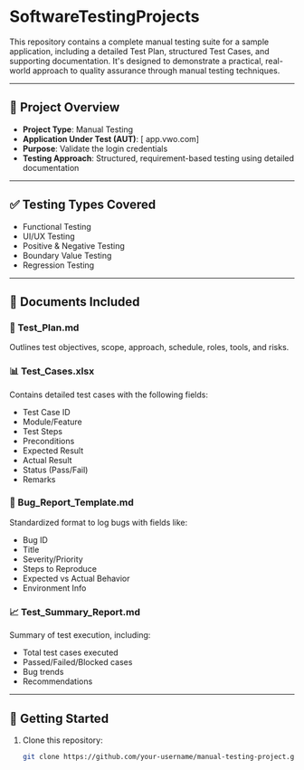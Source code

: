 # SoftwareTestingProjects
This repository contains a complete manual testing suite for a sample application, including a detailed Test Plan, structured Test Cases, and supporting documentation. It's designed to demonstrate a practical, real-world approach to quality assurance through manual testing techniques.

---

## 📌 Project Overview

- **Project Type**: Manual Testing
- **Application Under Test (AUT)**: [ ﻿app.vwo.com]
- **Purpose**: Validate the login credentials
- **Testing Approach**: Structured, requirement-based testing using detailed documentation

---

## ✅ Testing Types Covered

- Functional Testing  
- UI/UX Testing  
- Positive & Negative Testing  
- Boundary Value Testing  
- Regression Testing  

---

## 📄 Documents Included

### 📝 Test_Plan.md
Outlines test objectives, scope, approach, schedule, roles, tools, and risks.

### 📊 Test_Cases.xlsx
Contains detailed test cases with the following fields:
- Test Case ID  
- Module/Feature  
- Test Steps  
- Preconditions  
- Expected Result  
- Actual Result  
- Status (Pass/Fail)  
- Remarks  

### 🐞 Bug_Report_Template.md
Standardized format to log bugs with fields like:
- Bug ID  
- Title  
- Severity/Priority  
- Steps to Reproduce  
- Expected vs Actual Behavior  
- Environment Info  

### 📈 Test_Summary_Report.md
Summary of test execution, including:
- Total test cases executed  
- Passed/Failed/Blocked cases  
- Bug trends  
- Recommendations  

---

## 🚀 Getting Started

1. Clone this repository:
   ```bash
   git clone https://github.com/your-username/manual-testing-project.git
